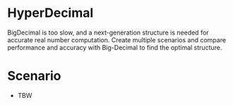# HyperDecimal
BigDecimal is too slow, and a next-generation structure is needed for accurate real number computation.
Create multiple scenarios and compare performance and accuracy with Big-Decimal to find the optimal structure.

# Scenario
- TBW

